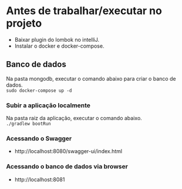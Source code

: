 # Antes de trabalhar/executar no projeto

* Baixar plugin do lombok no intelliJ.
* Instalar o docker e docker-compose.

## Banco de dados

Na pasta mongodb, executar o comando abaixo para criar o banco de dados.  
`sudo docker-compose up -d`

### Subir a aplicação localmente

Na pasta raiz da aplicação, executar o comando abaixo.  
`./gradlew bootRun`

### Acessando o Swagger
* http://localhost:8080/swagger-ui/index.html

### Acessando o banco de dados via browser
* http://localhost:8081
